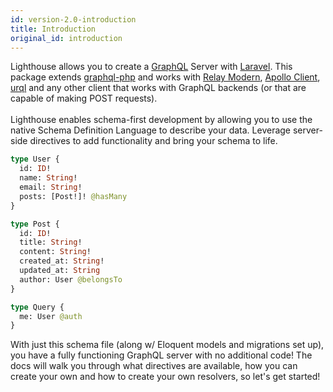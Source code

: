 ```yaml
---
id: version-2.0-introduction
title: Introduction
original_id: introduction
---
```


Lighthouse allows you to create a [GraphQL](http://facebook.github.io/graphql/) Server with [Laravel](https://laravel.com/docs). This package extends [graphql-php](https://github.com/webonyx/graphql-php) and works with [Relay Modern](https://facebook.github.io/relay/), [Apollo Client](https://www.apollographql.com/client), [urql](https://github.com/FormidableLabs/urql) and any other client that works with GraphQL backends (or that are capable of making POST requests).
<br /><br />
Lighthouse enables schema-first development by allowing you to use the native Schema Definition Language to describe your data.
Leverage server-side directives to add functionality and bring your schema to life.

```graphql
type User {
  id: ID!
  name: String!
  email: String!
  posts: [Post!]! @hasMany
}

type Post {
  id: ID!
  title: String!
  content: String!
  created_at: String!
  updated_at: String
  author: User @belongsTo
}

type Query {
  me: User @auth
}
```

With just this schema file (along w/ Eloquent models and migrations set up), you have a fully functioning GraphQL server with no additional code! The docs will walk you through what directives are available, how you can create your own and how to create your own resolvers, so let's get started!
